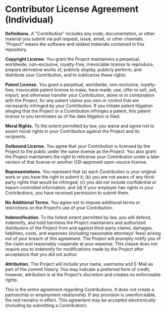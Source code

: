 # Contributor License Agreement (Individual)

**Definitions.** A "Contribution" includes any code, documentation, or other material you submit via pull request, issue, email, or other channels. "Project" means the software and related materials contained in this repository.

**Copyright License.** You grant the Project maintainers a perpetual, worldwide, non-exclusive, royalty-free, irrevocable license to reproduce, prepare derivative works of, publicly display, publicly perform, and distribute your Contribution, and to sublicense these rights.

**Patent License.** You grant a perpetual, worldwide, non-exclusive, royalty-free, irrevocable patent license to make, have made, use, offer to sell, sell, import, and otherwise transfer your Contribution, alone or in combination with the Project, for any patent claims you own or control that are necessarily infringed by your Contribution. If you initiate patent litigation alleging that the Project or a Contribution infringes a patent, this patent license to you terminates as of the date litigation is filed.

**Moral Rights.** To the extent permitted by law, you waive and agree not to assert moral rights in your Contribution against the Project and its recipients.

**Outbound License.** You agree that your Contribution is licensed by the Project to the public under the same license as the Project. You also grant the Project maintainers the right to relicense your Contribution under a later version of that license or another OSI-approved open-source license.

**Representations.** You represent that (a) each Contribution is your original work or you have the right to submit it; (b) you are not aware of any third-party rights that would be infringed; (c) you did not include confidential or export-controlled information; and (d) if your employer has rights in your Contributions, you have received permission to submit them.

**No Additional Terms.** You agree not to impose additional terms or restrictions on the Project’s use of your Contribution.

**Indemnification**. To the fullest extent permitted by law, you will defend, indemnify, and hold harmless the Project maintainers and authorized distributors of the Project from and against third-party claims, damages, liabilities, costs, and expenses (including reasonable attorneys’ fees) arising out of your breach of this agreement. The Project will promptly notify you of the claim and reasonably cooperate at your expense. This clause does not require you to indemnify for modifications made by the Project after acceptance that you did not author.

**Attribution.** The Project will include your name, username and E-Mail as part of the commit history. You may indicate a preferred form of credit; however, attribution is at the Project’s discretion and creates no enforceable rights.

This is the entire agreement regarding Contributions. It does not create a partnership or employment relationship. If any provision is unenforceable, the rest remains in effect. This agreement may be accepted electronically (including by submitting a Contribution).
